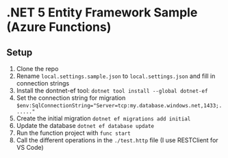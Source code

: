 # .NET 5 Entity Framework Sample (Azure Functions)

## Setup

1. Clone the repo
1. Rename `local.settings.sample.json` to `local.settings.json` and fill in connection strings
1. Install the dontnet-ef tool: 
  `dotnet tool install --global dotnet-ef`
1. Set the connection string for migration
  `$env:SqlConnectionString="Server=tcp:my.database.windows.net,1433;......"`
1. Create the initial migration
  `dotnet ef migrations add initial`
1. Update the database
  `dotnet ef database update`
1. Run the function project with `func start`
1. Call the different operations in the `./test.http` file (I use RESTClient for VS Code)


